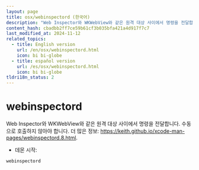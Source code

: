 ```yaml
---
layout: page
title: osx/webinspectord (한국어)
description: "Web Inspector와 WKWebView와 같은 원격 대상 사이에서 명령을 전달합니다."
content_hash: cbadbb2ff7ce59b61cf3b035bfa421a4d917f7c7
last_modified_at: 2024-11-12
related_topics:
  - title: English version
    url: /en/osx/webinspectord.html
    icon: bi bi-globe
  - title: español version
    url: /es/osx/webinspectord.html
    icon: bi bi-globe
tldri18n_status: 2
---
```

# webinspectord

Web Inspector와 WKWebView와 같은 원격 대상 사이에서 명령을 전달합니다.
수동으로 호출하지 않아야 합니다.
더 많은 정보: <https://keith.github.io/xcode-man-pages/webinspectord.8.html>.

- 데몬 시작:

`webinspectord`
